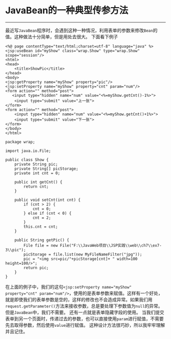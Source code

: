 ﻿# JavaBean的一种典型传参方法

---

最近写`JavaBean`程序时，会遇到这种一种情况，利用表单的参数来修改`Bean`的值。这种做法十分简单，但是用处去很大。
下面看下例子
```
<%@ page contentType="text/html;charset=utf-8" language="java" %>
<jsp:useBean id="myShow" class="wrap.Show" type="wrap.Show" scope="session"/>
<html>
<head>
    <title>ShowPic</title>
</head>
<body>
<jsp:getProperty name="myShow" property="pic"/>
<jsp:setProperty name="myShow" property="cnt" param="num"/>
<form action="" method="post">
   <input type="hidden" name="num" value="<%=myShow.getCnt()-1%>">
    <input type="submit" value="上一张">
</form>
<form action="" method="post">
    <input type="hidden" name="num" value="<%=myShow.getCnt()+1%>">
    <input type="submit" value="下一张">
</form>
</body>
</html>

```

```
package wrap;

import java.io.File;

public class Show {
    private String pic;
    private String[] picStorage;
    private int cnt = 0;

    public int getCnt() {
        return cnt;
    }

    public void setCnt(int cnt) {
        if (cnt > 2) {
            cnt = 0;
        } else if (cnt < 0) {
            cnt = 2;
        }
        this.cnt = cnt;
    }

    public String getPic() {
        File file = new File("F:\\JavaWeb项目\\JSP实践\\web\\ch7\\ex7-3\\pic");
        picStorage = file.list(new MyFileNameFilter("jpg"));
        pic = "<img src=pic/"+picStorage[cnt]+ " width=100 height=100/>";
        return pic;
    }
}

```
在上面的例子中，我们的这句`<jsp:setProperty name="myShow" property="cnt" param="num"/>`，使用的是表单参数来赋值。这样有一个好处，就是即使我们的表单参数是空的，这样的修改也不会造成异常。如果我们用`request.getParameter()`方法来接收参数，总是要处理下参数值为`null`的异常。但是`JavaBean`中，我们不需要。
还有一点就是表单隐藏字段的使用。
当我们提交表单到另一个页面时，传递过去的参数，也可以直接使用`param`进行赋值，不需要先去取得参数，然后使用`value`进行赋值。
这种设计方法很巧妙，所以我牢牢理解并且记住。




